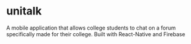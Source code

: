 # unitalk
A mobile application that allows college students to chat on a forum specifically made for their college. Built with React-Native and Firebase
